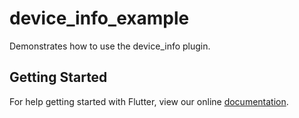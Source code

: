 # device_info_example

Demonstrates how to use the device_info plugin.

## Getting Started

For help getting started with Flutter, view our online
[documentation](http://flutter.io/).
